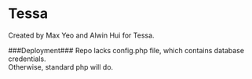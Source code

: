 # Tessa

Created by Max Yeo and Alwin Hui for Tessa.

###Deployment###
Repo lacks config.php file, which contains database credentials.  
Otherwise, standard php will do.